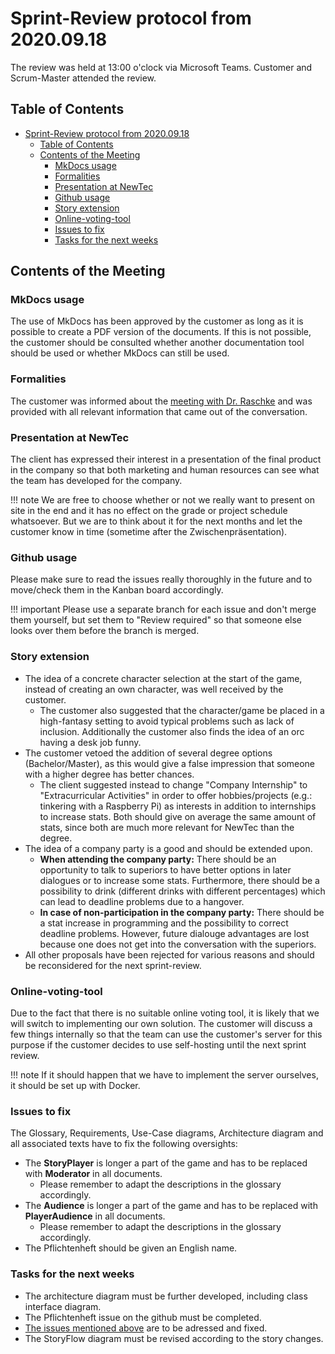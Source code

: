# Sprint-Review protocol from 2020.09.18

The review was held at 13:00 o'clock via Microsoft Teams. Customer and Scrum-Master attended the review.

## Table of Contents

- [Sprint-Review protocol from 2020.09.18](#sprint-review-protocol-from-20200918)
  - [Table of Contents](#table-of-contents)
  - [Contents of the Meeting](#contents-of-the-meeting)
    - [MkDocs usage](#mkdocs-usage)
    - [Formalities](#formalities)
    - [Presentation at NewTec](#presentation-at-newtec)
    - [Github usage](#github-usage)
    - [Story extension](#story-extension)
    - [Online-voting-tool](#online-voting-tool)
    - [Issues to fix](#issues-to-fix)
    - [Tasks for the next weeks](#tasks-for-the-next-weeks)

## Contents of the Meeting

### MkDocs usage

The use of MkDocs has been approved by the customer as long as it is possible to create a PDF version of the documents. If this is not possible, the customer should be consulted whether another documentation tool should be used or whether MkDocs can still be used.

### Formalities

The customer was informed about the [meeting with Dr. Raschke](/miscellaneous/misc_2020_09_14/) and was provided with all relevant information that came out of the conversation.

### Presentation at NewTec

The client has expressed their interest in a presentation of the final product in the company so that both marketing and human resources can see what the team has developed for the company.

!!! note
    We are free to choose whether or not we really want to present on site in the end and it has no effect on the grade or project schedule whatsoever. But we are to think about it for the next months and let the customer know in time (sometime after the Zwischenpräsentation). 

### Github usage

Please make sure to read the issues really thoroughly in the future and to move/check them in the Kanban board accordingly. 

!!! important
    Please use a separate branch for each issue and don't merge them yourself, but set them to "Review required" so that someone else looks over them before the branch is merged.

### Story extension

- The idea of a concrete character selection at the start of the game, instead of creating an own character, was well received by the customer.
    - The customer also suggested that the character/game be placed in a high-fantasy setting to avoid typical problems such as lack of inclusion. Additionally the customer also finds the idea of an orc having a desk job funny.
- The customer vetoed the addition of several degree options (Bachelor/Master), as this would give a false impression that someone with a higher degree has better chances.
    - The client suggested instead to change "Company Internship" to "Extracurricular Activities" in order to offer hobbies/projects (e.g.: tinkering with a Raspberry Pi) as interests in addition to internships to increase stats. Both should give on average the same amount of stats, since both are much more relevant for NewTec than the degree.
- The idea of a company party is a good and should be extended upon.
    - **When attending the company party:** There should be an opportunity to talk to superiors to have better options in later dialogues or to increase some stats. Furthermore, there should be a possibility to drink (different drinks with different percentages) which can lead to deadline problems due to a hangover.
    - **In case of non-participation in the company party:** There should be a stat increase in programming and the possibility to correct deadline problems. However, future dialouge advantages are lost because one does not get into the conversation with the superiors.
- All other proposals have been rejected for various reasons and should be reconsidered for the next sprint-review.

### Online-voting-tool

Due to the fact that there is no suitable online voting tool, it is likely that we will switch to implementing our own solution. The customer will discuss a few things internally so that the team can use the customer's server for this purpose if the customer decides to use self-hosting until the next sprint review.

!!! note
    If it should happen that we have to implement the server ourselves, it should be set up with Docker.

### Issues to fix

The Glossary, Requirements, Use-Case diagrams, Architecture diagram and all associated texts have to fix the following oversights:

- The **StoryPlayer** is longer a part of the game and has to be replaced with **Moderator** in all documents.
    - Please remember to adapt the descriptions in the glossary accordingly.
- The **Audience** is longer a part of the game and has to be replaced with **PlayerAudience** in all documents.
    - Please remember to adapt the descriptions in the glossary accordingly.
- The Pflichtenheft should be given an English name.

### Tasks for the next weeks

- The architecture diagram must be further developed, including class interface diagram.
- The Pflichtenheft issue on the github must be completed.
- [The issues mentioned above](#issues-to-fix) are to be adressed and fixed.
- The StoryFlow diagram must be revised according to the story changes.
